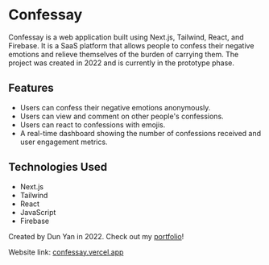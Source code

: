 # Confessay

Confessay is a web application built using Next.js, Tailwind, React, and Firebase. It is a SaaS platform that allows people to confess their negative emotions and relieve themselves of the burden of carrying them. The project was created in 2022 and is currently in the prototype phase.

## Features

- Users can confess their negative emotions anonymously.
- Users can view and comment on other people's confessions.
- Users can react to confessions with emojis.
- A real-time dashboard showing the number of confessions received and user engagement metrics.

## Technologies Used

- Next.js
- Tailwind
- React
- JavaScript
- Firebase

Created by Dun Yan in 2022. Check out my [portfolio](https://dunyan.vercel.app/)!

Website link: [confessay.vercel.app](https://confessay.vercel.app/)
